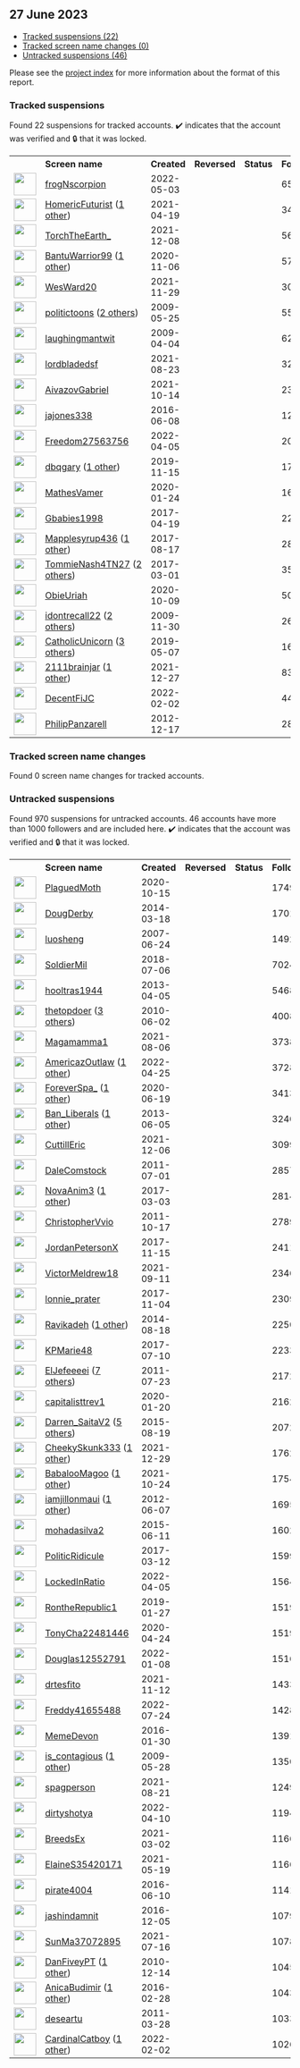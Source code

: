 ## 27 June 2023

* [Tracked suspensions (22)](#tracked-suspensions)
* [Tracked screen name changes (0)](#tracked-screen-name-changes)
* [Untracked suspensions (46)](#untracked-suspensions)

Please see the [project index](https://github.com/travisbrown/twitter-watch) for more information about the format of this report.

### Tracked suspensions

Found 22 suspensions for tracked accounts.
  ✔️ indicates that the account was verified and 🔒 that it was locked.

<table>
    <tr>
        <th></th>
        <th align="left">Screen name</th>
        <th align="left">Created</th>
        <th align="left">Reversed</th>
        <th align="left">Status</th>
        <th align="left">Followers</th>
        <th align="left">Ranking</th></tr>
    </tr>
        <tr>
            <td><a href="https://twitter.com/intent/user?user_id=1521309472513306624">
                <img src="https://pbs.twimg.com/profile_images/1531784880123695105/siBDocM2_normal.jpg" width="40px" height="40px" align="center"/></a>
            </td>
            <td>
                <a href="https://twitter.com/frogNscorpion">frogNscorpion</a></td>
            <td>2022-05-03</td>
            <td></td>
            <td align="center"></td>
            <td>650</td>
            <td>3063</td>
        </tr>
        <tr>
            <td><a href="https://twitter.com/intent/user?user_id=1384150270859382793">
                <img src="https://pbs.twimg.com/profile_images/1400217674676834308/kvSLPqvV_normal.jpg" width="40px" height="40px" align="center"/></a>
            </td>
            <td>
                <a href="https://twitter.com/HomericFuturist">HomericFuturist</a>&nbsp;(<a href="https://api.memory.lol/v1/tw/id/1384150270859382793">1 other</a>)&nbsp;</td>
            <td>2021-04-19</td>
            <td></td>
            <td align="center"></td>
            <td>3406</td>
            <td>5549</td>
        </tr>
        <tr>
            <td><a href="https://twitter.com/intent/user?user_id=1468411571558825987">
                <img src="https://pbs.twimg.com/profile_images/1468413042794901504/mM7ZVPu__normal.jpg" width="40px" height="40px" align="center"/></a>
            </td>
            <td>
                <a href="https://twitter.com/TorchTheEarth_">TorchTheEarth_</a></td>
            <td>2021-12-08</td>
            <td></td>
            <td align="center"></td>
            <td>562</td>
            <td>7779</td>
        </tr>
        <tr>
            <td><a href="https://twitter.com/intent/user?user_id=1324516453274521600">
                <img src="https://pbs.twimg.com/profile_images/1598338870810230785/d2pLvGad_normal.jpg" width="40px" height="40px" align="center"/></a>
            </td>
            <td>
                <a href="https://twitter.com/BantuWarrior99">BantuWarrior99</a>&nbsp;(<a href="https://api.memory.lol/v1/tw/id/1324516453274521600">1 other</a>)&nbsp;</td>
            <td>2020-11-06</td>
            <td></td>
            <td align="center"></td>
            <td>572</td>
            <td>22986</td>
        </tr>
        <tr>
            <td><a href="https://twitter.com/intent/user?user_id=1465126323375030278">
                <img src="https://pbs.twimg.com/profile_images/1591792398950187009/WxysjwVp_normal.jpg" width="40px" height="40px" align="center"/></a>
            </td>
            <td>
                <a href="https://twitter.com/WesWard20">WesWard20</a></td>
            <td>2021-11-29</td>
            <td></td>
            <td align="center"></td>
            <td>3078</td>
            <td>23635</td>
        </tr>
        <tr>
            <td><a href="https://twitter.com/intent/user?user_id=42410634">
                <img src="https://pbs.twimg.com/profile_images/1584806137559400448/11X1AFVR_normal.jpg" width="40px" height="40px" align="center"/></a>
            </td>
            <td>
                <a href="https://twitter.com/politictoons">politictoons</a>&nbsp;(<a href="https://api.memory.lol/v1/tw/id/42410634">2 others</a>)&nbsp;</td>
            <td>2009-05-25</td>
            <td></td>
            <td align="center"></td>
            <td>5571</td>
            <td>24702</td>
        </tr>
        <tr>
            <td><a href="https://twitter.com/intent/user?user_id=28716183">
                <img src="https://pbs.twimg.com/profile_images/891695864577765376/oygqZZq4_normal.jpg" width="40px" height="40px" align="center"/></a>
            </td>
            <td>
                <a href="https://twitter.com/laughingmantwit">laughingmantwit</a></td>
            <td>2009-04-04</td>
            <td></td>
            <td align="center"></td>
            <td>6201</td>
            <td>30865</td>
        </tr>
        <tr>
            <td><a href="https://twitter.com/intent/user?user_id=1429908946848993282">
                <img src="https://pbs.twimg.com/profile_images/1430874042865704970/j7z56bEA_normal.jpg" width="40px" height="40px" align="center"/></a>
            </td>
            <td>
                <a href="https://twitter.com/lordbladedsf">lordbladedsf</a></td>
            <td>2021-08-23</td>
            <td></td>
            <td align="center"></td>
            <td>3211</td>
            <td>49129</td>
        </tr>
        <tr>
            <td><a href="https://twitter.com/intent/user?user_id=1448483666129260548">
                <img src="https://pbs.twimg.com/profile_images/1541589690784047104/1N4EDrUX_normal.jpg" width="40px" height="40px" align="center"/></a>
            </td>
            <td>
                <a href="https://twitter.com/AivazovGabriel">AivazovGabriel</a></td>
            <td>2021-10-14</td>
            <td></td>
            <td align="center"></td>
            <td>234</td>
            <td>49833</td>
        </tr>
        <tr>
            <td><a href="https://twitter.com/intent/user?user_id=740358125392408576">
                <img src="https://pbs.twimg.com/profile_images/768420642488197120/311SGzGv_normal.jpg" width="40px" height="40px" align="center"/></a>
            </td>
            <td>
                <a href="https://twitter.com/jajones338">jajones338</a></td>
            <td>2016-06-08</td>
            <td></td>
            <td align="center"></td>
            <td>12694</td>
            <td>66654</td>
        </tr>
        <tr>
            <td><a href="https://twitter.com/intent/user?user_id=1511199111575482372">
                <img src="https://pbs.twimg.com/profile_images/1528108748782178304/pbLKIvN2_normal.jpg" width="40px" height="40px" align="center"/></a>
            </td>
            <td>
                <a href="https://twitter.com/Freedom27563756">Freedom27563756</a></td>
            <td>2022-04-05</td>
            <td></td>
            <td align="center"></td>
            <td>2078</td>
            <td>67985</td>
        </tr>
        <tr>
            <td><a href="https://twitter.com/intent/user?user_id=1195488836337299456">
                <img src="https://pbs.twimg.com/profile_images/1265630430851551234/Ru8jvi6j_normal.jpg" width="40px" height="40px" align="center"/></a>
            </td>
            <td>
                <a href="https://twitter.com/dbqgary">dbqgary</a>&nbsp;(<a href="https://api.memory.lol/v1/tw/id/1195488836337299456">1 other</a>)&nbsp;</td>
            <td>2019-11-15</td>
            <td></td>
            <td align="center"></td>
            <td>1722</td>
            <td>68962</td>
        </tr>
        <tr>
            <td><a href="https://twitter.com/intent/user?user_id=1220548403408592897">
                <img src="https://pbs.twimg.com/profile_images/1481894123372228608/3l2Hqx8m_normal.jpg" width="40px" height="40px" align="center"/></a>
            </td>
            <td>
                <a href="https://twitter.com/MathesVamer">MathesVamer</a></td>
            <td>2020-01-24</td>
            <td></td>
            <td align="center"></td>
            <td>1644</td>
            <td>70735</td>
        </tr>
        <tr>
            <td><a href="https://twitter.com/intent/user?user_id=854735840488116224">
                <img src="https://pbs.twimg.com/profile_images/1170533165515071489/M1bnNVur_normal.jpg" width="40px" height="40px" align="center"/></a>
            </td>
            <td>
                <a href="https://twitter.com/Gbabies1998">Gbabies1998</a></td>
            <td>2017-04-19</td>
            <td></td>
            <td align="center"></td>
            <td>2245</td>
            <td>71809</td>
        </tr>
        <tr>
            <td><a href="https://twitter.com/intent/user?user_id=898253024971309056">
                <img src="https://pbs.twimg.com/profile_images/1425131812158722048/63dnIkhs_normal.jpg" width="40px" height="40px" align="center"/></a>
            </td>
            <td>
                <a href="https://twitter.com/Mapplesyrup436">Mapplesyrup436</a>&nbsp;(<a href="https://api.memory.lol/v1/tw/id/898253024971309056">1 other</a>)&nbsp;</td>
            <td>2017-08-17</td>
            <td></td>
            <td align="center"></td>
            <td>286</td>
            <td>75524</td>
        </tr>
        <tr>
            <td><a href="https://twitter.com/intent/user?user_id=837075744887033856">
                <img src="https://pbs.twimg.com/profile_images/1569901549618356227/QYDFVdmd_normal.jpg" width="40px" height="40px" align="center"/></a>
            </td>
            <td>
                <a href="https://twitter.com/TommieNash4TN27">TommieNash4TN27</a>&nbsp;(<a href="https://api.memory.lol/v1/tw/id/837075744887033856">2 others</a>)&nbsp;</td>
            <td>2017-03-01</td>
            <td></td>
            <td align="center"></td>
            <td>3591</td>
            <td>83731</td>
        </tr>
        <tr>
            <td><a href="https://twitter.com/intent/user?user_id=1314662545895182336">
                <img src="https://pbs.twimg.com/profile_images/1314683480459091969/jz74VpR9_normal.jpg" width="40px" height="40px" align="center"/></a>
            </td>
            <td>
                <a href="https://twitter.com/ObieUriah">ObieUriah</a></td>
            <td>2020-10-09</td>
            <td></td>
            <td align="center"></td>
            <td>505</td>
            <td>89099</td>
        </tr>
        <tr>
            <td><a href="https://twitter.com/intent/user?user_id=93641638">
                <img src="https://pbs.twimg.com/profile_images/1526631836767723522/1TfYi3rm_normal.jpg" width="40px" height="40px" align="center"/></a>
            </td>
            <td>
                <a href="https://twitter.com/idontrecall22">idontrecall22</a>&nbsp;(<a href="https://api.memory.lol/v1/tw/id/93641638">2 others</a>)&nbsp;</td>
            <td>2009-11-30</td>
            <td></td>
            <td align="center"></td>
            <td>265</td>
            <td>91469</td>
        </tr>
        <tr>
            <td><a href="https://twitter.com/intent/user?user_id=1125654884265676800">
                <img src="https://pbs.twimg.com/profile_images/1587726715115151360/6lC4JvzD_normal.jpg" width="40px" height="40px" align="center"/></a>
            </td>
            <td>
                <a href="https://twitter.com/CatholicUnicorn">CatholicUnicorn</a>&nbsp;(<a href="https://api.memory.lol/v1/tw/id/1125654884265676800">3 others</a>)&nbsp;</td>
            <td>2019-05-07</td>
            <td></td>
            <td align="center"></td>
            <td>1602</td>
            <td>93210</td>
        </tr>
        <tr>
            <td><a href="https://twitter.com/intent/user?user_id=1475612788647157766">
                <img src="https://pbs.twimg.com/profile_images/1584649954831880192/3nzZ38Tj_normal.jpg" width="40px" height="40px" align="center"/></a>
            </td>
            <td>
                <a href="https://twitter.com/2111brainjar">2111brainjar</a>&nbsp;(<a href="https://api.memory.lol/v1/tw/id/1475612788647157766">1 other</a>)&nbsp;</td>
            <td>2021-12-27</td>
            <td></td>
            <td align="center"></td>
            <td>838</td>
            <td>95423</td>
        </tr>
        <tr>
            <td><a href="https://twitter.com/intent/user?user_id=1488974927705354248">
                <img src="https://pbs.twimg.com/profile_images/1527015717916246016/Agdq2Lgn_normal.jpg" width="40px" height="40px" align="center"/></a>
            </td>
            <td>
                <a href="https://twitter.com/DecentFiJC">DecentFiJC</a></td>
            <td>2022-02-02</td>
            <td></td>
            <td align="center"></td>
            <td>4413</td>
            <td>96431</td>
        </tr>
        <tr>
            <td><a href="https://twitter.com/intent/user?user_id=1016639816">
                <img src="https://pbs.twimg.com/profile_images/1357203278975676416/LtdrV3MG_normal.jpg" width="40px" height="40px" align="center"/></a>
            </td>
            <td>
                <a href="https://twitter.com/PhilipPanzarell">PhilipPanzarell</a></td>
            <td>2012-12-17</td>
            <td></td>
            <td align="center"></td>
            <td>28</td>
            <td>99532</td>
        </tr></table>

### Tracked screen name changes

Found 0 screen name changes for tracked accounts.

### Untracked suspensions

Found 970 suspensions for untracked accounts.
46 accounts have more than 1000 followers and are included here.
  ✔️ indicates that the account was verified and 🔒 that it was locked.

<table>
    <tr>
        <th></th>
        <th align="left">Screen name</th>
        <th align="left">Created</th>
        <th align="left">Reversed</th>
        <th align="left">Status</th>
        <th align="left">Followers</th>
    </tr>
        <tr>
            <td><a href="https://twitter.com/intent/user?user_id=1316889870686670851">
                <img src="https://pbs.twimg.com/profile_images/1592900089160384514/IwWSj8hu_normal.jpg" width="40px" height="40px" align="center"/></a>
            </td>
            <td>
                <a href="https://twitter.com/PlaguedMoth">PlaguedMoth</a></td>
            <td>2020-10-15</td>
            <td></td>
            <td align="center"></td>
            <td>17496</td>
        </tr>
        <tr>
            <td><a href="https://twitter.com/intent/user?user_id=2395404686">
                <img src="https://pbs.twimg.com/profile_images/1521253358165757953/yO7ttENI_normal.jpg" width="40px" height="40px" align="center"/></a>
            </td>
            <td>
                <a href="https://twitter.com/DougDerby">DougDerby</a></td>
            <td>2014-03-18</td>
            <td></td>
            <td align="center"></td>
            <td>17018</td>
        </tr>
        <tr>
            <td><a href="https://twitter.com/intent/user?user_id=7047182">
                <img src="https://pbs.twimg.com/profile_images/2364144476/5F00EFB7-8B04-43F4-86B4-3810679901C4_normal" width="40px" height="40px" align="center"/></a>
            </td>
            <td>
                <a href="https://twitter.com/luosheng">luosheng</a></td>
            <td>2007-06-24</td>
            <td></td>
            <td align="center"></td>
            <td>14926</td>
        </tr>
        <tr>
            <td><a href="https://twitter.com/intent/user?user_id=1015238200900583424">
                <img src="https://pbs.twimg.com/profile_images/1023453973016178688/yWDGByl3_normal.jpg" width="40px" height="40px" align="center"/></a>
            </td>
            <td>
                <a href="https://twitter.com/SoldierMil">SoldierMil</a></td>
            <td>2018-07-06</td>
            <td></td>
            <td align="center"></td>
            <td>7024</td>
        </tr>
        <tr>
            <td><a href="https://twitter.com/intent/user?user_id=1329342271">
                <img src="https://pbs.twimg.com/profile_images/1591554168136896513/nlwnfNg5_normal.jpg" width="40px" height="40px" align="center"/></a>
            </td>
            <td>
                <a href="https://twitter.com/hooltras1944">hooltras1944</a></td>
            <td>2013-04-05</td>
            <td></td>
            <td align="center"></td>
            <td>5468</td>
        </tr>
        <tr>
            <td><a href="https://twitter.com/intent/user?user_id=151185032">
                <img src="https://pbs.twimg.com/profile_images/1587069626244124673/HyoV4ltC_normal.jpg" width="40px" height="40px" align="center"/></a>
            </td>
            <td>
                <a href="https://twitter.com/thetopdoer">thetopdoer</a>&nbsp;(<a href="https://api.memory.lol/v1/tw/id/151185032">3 others</a>)&nbsp;</td>
            <td>2010-06-02</td>
            <td></td>
            <td align="center"></td>
            <td>4008</td>
        </tr>
        <tr>
            <td><a href="https://twitter.com/intent/user?user_id=1423788939777818625">
                <img src="https://pbs.twimg.com/profile_images/1423789556277600260/b8qfyYOv_normal.jpg" width="40px" height="40px" align="center"/></a>
            </td>
            <td>
                <a href="https://twitter.com/Magamamma1">Magamamma1</a></td>
            <td>2021-08-06</td>
            <td></td>
            <td align="center"></td>
            <td>3738</td>
        </tr>
        <tr>
            <td><a href="https://twitter.com/intent/user?user_id=1518700962852085760">
                <img src="https://pbs.twimg.com/profile_images/1569890869855100928/6JVgStGj_normal.jpg" width="40px" height="40px" align="center"/></a>
            </td>
            <td>
                <a href="https://twitter.com/AmericazOutlaw">AmericazOutlaw</a>&nbsp;(<a href="https://api.memory.lol/v1/tw/id/1518700962852085760">1 other</a>)&nbsp;</td>
            <td>2022-04-25</td>
            <td></td>
            <td align="center"></td>
            <td>3728</td>
        </tr>
        <tr>
            <td><a href="https://twitter.com/intent/user?user_id=1274088601119338496">
                <img src="https://pbs.twimg.com/profile_images/1274088815624323072/O01HLVWD_normal.jpg" width="40px" height="40px" align="center"/></a>
            </td>
            <td>
                <a href="https://twitter.com/ForeverSpa_">ForeverSpa_</a>&nbsp;(<a href="https://api.memory.lol/v1/tw/id/1274088601119338496">1 other</a>)&nbsp;</td>
            <td>2020-06-19</td>
            <td></td>
            <td align="center"></td>
            <td>3413</td>
        </tr>
        <tr>
            <td><a href="https://twitter.com/intent/user?user_id=1484987880">
                <img src="https://pbs.twimg.com/profile_images/1070752027267936256/FsnVr6Ah_normal.jpg" width="40px" height="40px" align="center"/></a>
            </td>
            <td>
                <a href="https://twitter.com/Ban_Liberals">Ban_Liberals</a>&nbsp;(<a href="https://api.memory.lol/v1/tw/id/1484987880">1 other</a>)&nbsp;</td>
            <td>2013-06-05</td>
            <td></td>
            <td align="center"></td>
            <td>3240</td>
        </tr>
        <tr>
            <td><a href="https://twitter.com/intent/user?user_id=1467991802116546569">
                <img src="https://pbs.twimg.com/profile_images/1597751770377338880/b_JSkAiv_normal.jpg" width="40px" height="40px" align="center"/></a>
            </td>
            <td>
                <a href="https://twitter.com/CuttillEric">CuttillEric</a></td>
            <td>2021-12-06</td>
            <td></td>
            <td align="center"></td>
            <td>3099</td>
        </tr>
        <tr>
            <td><a href="https://twitter.com/intent/user?user_id=327140062">
                <img src="https://pbs.twimg.com/profile_images/636548611715657728/1DaKgPh__normal.jpg" width="40px" height="40px" align="center"/></a>
            </td>
            <td>
                <a href="https://twitter.com/DaleComstock">DaleComstock</a></td>
            <td>2011-07-01</td>
            <td></td>
            <td align="center"></td>
            <td>2857</td>
        </tr>
        <tr>
            <td><a href="https://twitter.com/intent/user?user_id=837530402680008704">
                <img src="https://pbs.twimg.com/profile_images/1585757594026938368/I6ufsbp7_normal.jpg" width="40px" height="40px" align="center"/></a>
            </td>
            <td>
                <a href="https://twitter.com/NovaAnim3">NovaAnim3</a>&nbsp;(<a href="https://api.memory.lol/v1/tw/id/837530402680008704">1 other</a>)&nbsp;</td>
            <td>2017-03-03</td>
            <td></td>
            <td align="center"></td>
            <td>2814</td>
        </tr>
        <tr>
            <td><a href="https://twitter.com/intent/user?user_id=392796922">
                <img src="https://pbs.twimg.com/profile_images/1560194747410644997/t09uO_O8_normal.jpg" width="40px" height="40px" align="center"/></a>
            </td>
            <td>
                <a href="https://twitter.com/ChristopherVvio">ChristopherVvio</a></td>
            <td>2011-10-17</td>
            <td></td>
            <td align="center"></td>
            <td>2789</td>
        </tr>
        <tr>
            <td><a href="https://twitter.com/intent/user?user_id=930622565764161536">
                <img src="https://pbs.twimg.com/profile_images/930623998408450049/sznZYGLM_normal.jpg" width="40px" height="40px" align="center"/></a>
            </td>
            <td>
                <a href="https://twitter.com/JordanPetersonX">JordanPetersonX</a></td>
            <td>2017-11-15</td>
            <td></td>
            <td align="center"></td>
            <td>2411</td>
        </tr>
        <tr>
            <td><a href="https://twitter.com/intent/user?user_id=1436648034352386054">
                <img src="https://pbs.twimg.com/profile_images/1594587924984651777/KJv0QFkR_normal.jpg" width="40px" height="40px" align="center"/></a>
            </td>
            <td>
                <a href="https://twitter.com/VictorMeldrew18">VictorMeldrew18</a></td>
            <td>2021-09-11</td>
            <td></td>
            <td align="center"></td>
            <td>2346</td>
        </tr>
        <tr>
            <td><a href="https://twitter.com/intent/user?user_id=926796290528231426">
                <img src="https://pbs.twimg.com/profile_images/1494722038363267084/UYSwqoN7_normal.jpg" width="40px" height="40px" align="center"/></a>
            </td>
            <td>
                <a href="https://twitter.com/lonnie_prater">lonnie_prater</a></td>
            <td>2017-11-04</td>
            <td></td>
            <td align="center"></td>
            <td>2309</td>
        </tr>
        <tr>
            <td><a href="https://twitter.com/intent/user?user_id=2746458141">
                <img src="https://pbs.twimg.com/profile_images/1548356879151026182/bQ02C-wP_normal.jpg" width="40px" height="40px" align="center"/></a>
            </td>
            <td>
                <a href="https://twitter.com/Ravikadeh">Ravikadeh</a>&nbsp;(<a href="https://api.memory.lol/v1/tw/id/2746458141">1 other</a>)&nbsp;</td>
            <td>2014-08-18</td>
            <td></td>
            <td align="center"></td>
            <td>2250</td>
        </tr>
        <tr>
            <td><a href="https://twitter.com/intent/user?user_id=884504897558892545">
                <img src="https://pbs.twimg.com/profile_images/1478581422432657413/gTjyz8tv_normal.jpg" width="40px" height="40px" align="center"/></a>
            </td>
            <td>
                <a href="https://twitter.com/KPMarie48">KPMarie48</a></td>
            <td>2017-07-10</td>
            <td></td>
            <td align="center"></td>
            <td>2233</td>
        </tr>
        <tr>
            <td><a href="https://twitter.com/intent/user?user_id=341182513">
                <img src="https://pbs.twimg.com/profile_images/1585994739857358849/Y9tcaww9_normal.jpg" width="40px" height="40px" align="center"/></a>
            </td>
            <td>
                <a href="https://twitter.com/ElJefeeeei">ElJefeeeei</a>&nbsp;(<a href="https://api.memory.lol/v1/tw/id/341182513">7 others</a>)&nbsp;</td>
            <td>2011-07-23</td>
            <td></td>
            <td align="center"></td>
            <td>2172</td>
        </tr>
        <tr>
            <td><a href="https://twitter.com/intent/user?user_id=1219311265031630848">
                <img src="https://pbs.twimg.com/profile_images/1408485714753376265/1rRnzvvY_normal.jpg" width="40px" height="40px" align="center"/></a>
            </td>
            <td>
                <a href="https://twitter.com/capitalisttrev1">capitalisttrev1</a></td>
            <td>2020-01-20</td>
            <td></td>
            <td align="center"></td>
            <td>2162</td>
        </tr>
        <tr>
            <td><a href="https://twitter.com/intent/user?user_id=3431330625">
                <img src="https://pbs.twimg.com/profile_images/1530586311219941376/yKw-R3yb_normal.jpg" width="40px" height="40px" align="center"/></a>
            </td>
            <td>
                <a href="https://twitter.com/Darren_SaitaV2">Darren_SaitaV2</a>&nbsp;(<a href="https://api.memory.lol/v1/tw/id/3431330625">5 others</a>)&nbsp;</td>
            <td>2015-08-19</td>
            <td></td>
            <td align="center"></td>
            <td>2072</td>
        </tr>
        <tr>
            <td><a href="https://twitter.com/intent/user?user_id=1476118258428243968">
                <img src="https://pbs.twimg.com/profile_images/1492294938692063232/y7I02bLt_normal.jpg" width="40px" height="40px" align="center"/></a>
            </td>
            <td>
                <a href="https://twitter.com/CheekySkunk333">CheekySkunk333</a>&nbsp;(<a href="https://api.memory.lol/v1/tw/id/1476118258428243968">1 other</a>)&nbsp;</td>
            <td>2021-12-29</td>
            <td></td>
            <td align="center"></td>
            <td>1762</td>
        </tr>
        <tr>
            <td><a href="https://twitter.com/intent/user?user_id=1452381333141872647">
                <img src="https://pbs.twimg.com/profile_images/1592649329873149953/KhM3HnHP_normal.jpg" width="40px" height="40px" align="center"/></a>
            </td>
            <td>
                <a href="https://twitter.com/BabalooMagoo">BabalooMagoo</a>&nbsp;(<a href="https://api.memory.lol/v1/tw/id/1452381333141872647">1 other</a>)&nbsp;</td>
            <td>2021-10-24</td>
            <td></td>
            <td align="center"></td>
            <td>1754</td>
        </tr>
        <tr>
            <td><a href="https://twitter.com/intent/user?user_id=602294029">
                <img src="https://pbs.twimg.com/profile_images/1172392578999668736/SzSW72Hm_normal.jpg" width="40px" height="40px" align="center"/></a>
            </td>
            <td>
                <a href="https://twitter.com/iamjillonmaui">iamjillonmaui</a>&nbsp;(<a href="https://api.memory.lol/v1/tw/id/602294029">1 other</a>)&nbsp;</td>
            <td>2012-06-07</td>
            <td></td>
            <td align="center"></td>
            <td>1695</td>
        </tr>
        <tr>
            <td><a href="https://twitter.com/intent/user?user_id=3318927789">
                <img src="https://pbs.twimg.com/profile_images/1531196274606854144/pLjClJh8_normal.jpg" width="40px" height="40px" align="center"/></a>
            </td>
            <td>
                <a href="https://twitter.com/mohadasilva2">mohadasilva2</a></td>
            <td>2015-06-11</td>
            <td></td>
            <td align="center"></td>
            <td>1602</td>
        </tr>
        <tr>
            <td><a href="https://twitter.com/intent/user?user_id=841057144568991744">
                <img src="https://pbs.twimg.com/profile_images/1420052350178414592/fQ5p--ox_normal.jpg" width="40px" height="40px" align="center"/></a>
            </td>
            <td>
                <a href="https://twitter.com/PoliticRidicule">PoliticRidicule</a></td>
            <td>2017-03-12</td>
            <td></td>
            <td align="center"></td>
            <td>1599</td>
        </tr>
        <tr>
            <td><a href="https://twitter.com/intent/user?user_id=1511318576258502656">
                <img src="https://pbs.twimg.com/profile_images/1598271537571831810/raXNhd45_normal.jpg" width="40px" height="40px" align="center"/></a>
            </td>
            <td>
                <a href="https://twitter.com/LockedInRatio">LockedInRatio</a></td>
            <td>2022-04-05</td>
            <td></td>
            <td align="center"></td>
            <td>1564</td>
        </tr>
        <tr>
            <td><a href="https://twitter.com/intent/user?user_id=1089510424414965760">
                <img src="https://pbs.twimg.com/profile_images/1466962624961294341/_MK8yJEA_normal.jpg" width="40px" height="40px" align="center"/></a>
            </td>
            <td>
                <a href="https://twitter.com/RontheRepublic1">RontheRepublic1</a></td>
            <td>2019-01-27</td>
            <td></td>
            <td align="center"></td>
            <td>1519</td>
        </tr>
        <tr>
            <td><a href="https://twitter.com/intent/user?user_id=1253611682846433280">
                <img src="https://pbs.twimg.com/profile_images/1557439120343007241/snWD-Suc_normal.jpg" width="40px" height="40px" align="center"/></a>
            </td>
            <td>
                <a href="https://twitter.com/TonyCha22481446">TonyCha22481446</a></td>
            <td>2020-04-24</td>
            <td></td>
            <td align="center"></td>
            <td>1519</td>
        </tr>
        <tr>
            <td><a href="https://twitter.com/intent/user?user_id=1479632623643369473">
                <img src="https://pbs.twimg.com/profile_images/1567724599231582208/sRxaU-fP_normal.jpg" width="40px" height="40px" align="center"/></a>
            </td>
            <td>
                <a href="https://twitter.com/Douglas12552791">Douglas12552791</a></td>
            <td>2022-01-08</td>
            <td></td>
            <td align="center"></td>
            <td>1516</td>
        </tr>
        <tr>
            <td><a href="https://twitter.com/intent/user?user_id=1459021063690416128">
                <img src="https://pbs.twimg.com/profile_images/1579160811469213703/-nySnwGR_normal.jpg" width="40px" height="40px" align="center"/></a>
            </td>
            <td>
                <a href="https://twitter.com/drtesfito">drtesfito</a></td>
            <td>2021-11-12</td>
            <td></td>
            <td align="center"></td>
            <td>1433</td>
        </tr>
        <tr>
            <td><a href="https://twitter.com/intent/user?user_id=1551221602829885442">
                <img src="https://pbs.twimg.com/profile_images/1551544606592012288/LMzjPKE__normal.jpg" width="40px" height="40px" align="center"/></a>
            </td>
            <td>
                <a href="https://twitter.com/Freddy41655488">Freddy41655488</a></td>
            <td>2022-07-24</td>
            <td></td>
            <td align="center"></td>
            <td>1428</td>
        </tr>
        <tr>
            <td><a href="https://twitter.com/intent/user?user_id=4863847121">
                <img src="https://pbs.twimg.com/profile_images/1457317865972027392/VwKCA7fw_normal.jpg" width="40px" height="40px" align="center"/></a>
            </td>
            <td>
                <a href="https://twitter.com/MemeDevon">MemeDevon</a></td>
            <td>2016-01-30</td>
            <td></td>
            <td align="center"></td>
            <td>1391</td>
        </tr>
        <tr>
            <td><a href="https://twitter.com/intent/user?user_id=43111953">
                <img src="https://pbs.twimg.com/profile_images/1573055130014044162/8vRCOxCk_normal.jpg" width="40px" height="40px" align="center"/></a>
            </td>
            <td>
                <a href="https://twitter.com/is_contagious">is_contagious</a>&nbsp;(<a href="https://api.memory.lol/v1/tw/id/43111953">1 other</a>)&nbsp;</td>
            <td>2009-05-28</td>
            <td></td>
            <td align="center"></td>
            <td>1350</td>
        </tr>
        <tr>
            <td><a href="https://twitter.com/intent/user?user_id=1428876557221777413">
                <img src="https://pbs.twimg.com/profile_images/1585099951243235329/zZK9c2_8_normal.jpg" width="40px" height="40px" align="center"/></a>
            </td>
            <td>
                <a href="https://twitter.com/spagperson">spagperson</a></td>
            <td>2021-08-21</td>
            <td></td>
            <td align="center"></td>
            <td>1249</td>
        </tr>
        <tr>
            <td><a href="https://twitter.com/intent/user?user_id=1513167970800963596">
                <img src="https://pbs.twimg.com/profile_images/1588376167207391232/pZZnJXDw_normal.jpg" width="40px" height="40px" align="center"/></a>
            </td>
            <td>
                <a href="https://twitter.com/dirtyshotya">dirtyshotya</a></td>
            <td>2022-04-10</td>
            <td></td>
            <td align="center"></td>
            <td>1194</td>
        </tr>
        <tr>
            <td><a href="https://twitter.com/intent/user?user_id=1366836772978712586">
                <img src="https://pbs.twimg.com/profile_images/1523767055719219205/LNCsuqY__normal.jpg" width="40px" height="40px" align="center"/></a>
            </td>
            <td>
                <a href="https://twitter.com/BreedsEx">BreedsEx</a></td>
            <td>2021-03-02</td>
            <td></td>
            <td align="center"></td>
            <td>1166</td>
        </tr>
        <tr>
            <td><a href="https://twitter.com/intent/user?user_id=1394956295686524928">
                <img src="https://pbs.twimg.com/profile_images/1565702397107834885/DFZG5_fR_normal.jpg" width="40px" height="40px" align="center"/></a>
            </td>
            <td>
                <a href="https://twitter.com/ElaineS35420171">ElaineS35420171</a></td>
            <td>2021-05-19</td>
            <td></td>
            <td align="center"></td>
            <td>1166</td>
        </tr>
        <tr>
            <td><a href="https://twitter.com/intent/user?user_id=741333398115868672">
                <img src="https://abs.twimg.com/sticky/default_profile_images/default_profile_normal.png" width="40px" height="40px" align="center"/></a>
            </td>
            <td>
                <a href="https://twitter.com/pirate4004">pirate4004</a></td>
            <td>2016-06-10</td>
            <td></td>
            <td align="center"></td>
            <td>1141</td>
        </tr>
        <tr>
            <td><a href="https://twitter.com/intent/user?user_id=805626919911702528">
                <img src="https://pbs.twimg.com/profile_images/1126586881930489856/SS5EEu4R_normal.png" width="40px" height="40px" align="center"/></a>
            </td>
            <td>
                <a href="https://twitter.com/jashindamnit">jashindamnit</a></td>
            <td>2016-12-05</td>
            <td></td>
            <td align="center"></td>
            <td>1079</td>
        </tr>
        <tr>
            <td><a href="https://twitter.com/intent/user?user_id=1416071305586216967">
                <img src="https://pbs.twimg.com/profile_images/1416151879407570946/aWTlBEYF_normal.jpg" width="40px" height="40px" align="center"/></a>
            </td>
            <td>
                <a href="https://twitter.com/SunMa37072895">SunMa37072895</a></td>
            <td>2021-07-16</td>
            <td></td>
            <td align="center"></td>
            <td>1078</td>
        </tr>
        <tr>
            <td><a href="https://twitter.com/intent/user?user_id=226734879">
                <img src="https://pbs.twimg.com/profile_images/3713953217/1b10bd78e8e00a65f0aae30d3bb55b22_normal.jpeg" width="40px" height="40px" align="center"/></a>
            </td>
            <td>
                <a href="https://twitter.com/DanFiveyPT">DanFiveyPT</a>&nbsp;(<a href="https://api.memory.lol/v1/tw/id/226734879">1 other</a>)&nbsp;</td>
            <td>2010-12-14</td>
            <td></td>
            <td align="center"></td>
            <td>1045</td>
        </tr>
        <tr>
            <td><a href="https://twitter.com/intent/user?user_id=704061400960933889">
                <img src="https://pbs.twimg.com/profile_images/1014425477178519553/RL2aOhHl_normal.jpg" width="40px" height="40px" align="center"/></a>
            </td>
            <td>
                <a href="https://twitter.com/AnicaBudimir">AnicaBudimir</a>&nbsp;(<a href="https://api.memory.lol/v1/tw/id/704061400960933889">1 other</a>)&nbsp;</td>
            <td>2016-02-28</td>
            <td></td>
            <td align="center"></td>
            <td>1043</td>
        </tr>
        <tr>
            <td><a href="https://twitter.com/intent/user?user_id=273544503">
                <img src="https://pbs.twimg.com/profile_images/666814568992284673/7Wc2HD0P_normal.jpg" width="40px" height="40px" align="center"/></a>
            </td>
            <td>
                <a href="https://twitter.com/deseartu">deseartu</a></td>
            <td>2011-03-28</td>
            <td></td>
            <td align="center"></td>
            <td>1033</td>
        </tr>
        <tr>
            <td><a href="https://twitter.com/intent/user?user_id=1489014408248496131">
                <img src="https://pbs.twimg.com/profile_images/1596968326013616130/y9mGo8Jc_normal.jpg" width="40px" height="40px" align="center"/></a>
            </td>
            <td>
                <a href="https://twitter.com/CardinalCatboy">CardinalCatboy</a>&nbsp;(<a href="https://api.memory.lol/v1/tw/id/1489014408248496131">1 other</a>)&nbsp;</td>
            <td>2022-02-02</td>
            <td></td>
            <td align="center"></td>
            <td>1026</td>
        </tr></table>
